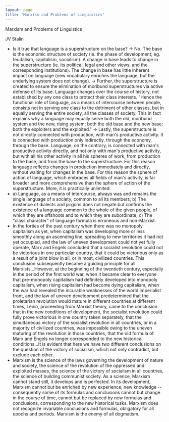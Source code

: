 ```yaml
---
layout: page
title: "Marxism and Problems of Linguistics"
---
```

Marxism and Problems of Linguistics

JV Stalin

- Is it true that language is a superstructure on the base? -> No. The base is the economic structure of society (ie. the phase of development; eg. feudalism, capitalism, socialism). A change in base leads to change in the superstructure (ie. its political, legal and other views, and the corresponding institutions). The change in base has little inherent impact on language (new vocabulary enriches the language, but the underlying system does not change). -> Further, the superstructure is created to ensure the elimination of moribund superstructures via active defense of its base. Language changes over the course of history, not established by any one class to protect their class interests. "Hence the functional role of language, as a means of intercourse between people, consists not in serving one class to the detriment of other classes, but in equally serving the entire society, all the classes of society. This in fact explains why a language may equally serve both the old, moribund system and the new, rising system; both the old base and the new base; both the exploiters and the exploited." -> Lastly, the superstructure is not directly connected with production, with man's productive activity. It is connected with production only indirectly, through the economy, through the base. Language, on the contrary, is connected with man's productive activity directly, and not only with man's productive activity, but with all his other activity in all his spheres of work, from production to the base, and from the base to the superstructure. For this reason language reflects changes in production immediately and directly, without waiting for changes in the base. For this reason the sphere of action of language, which embraces all fields of man's activity, is far broader and more comprehensive than the sphere of action of the superstructure. More, it is practically unlimited.
- a) Language, as a means of intercourse, always was and remains the single language of a society, common to all its members; b) The existence of dialects and jargons does not negate but confirms the existence of a language common to the whole of the given people, of which they are offshoots and to which they are subordinate; c) The "class character" of language formula is erroneous and non-Marxist.
- In the forties of the past century when there was no monopoly capitalism as yet, when capitalism was developing more or less smoothly along an ascending line, spreading to new territories it had not yet occupied, and the law of uneven development could not yet fully operate, Marx and Engels concluded that a socialist revolution could not be victorious in one particular country, that it could be victorious only as a result of a joint blow in all, or in most, civilized countries. This conclusion subsequently became a guiding principle for all Marxists...However, at the beginning of the twentieth century, especially in the period of the first world war, when it became clear to everyone that pre-monopoly capitalism had definitely developed into monopoly capitalism, when rising capitalism had become dying capitalism, when the war had revealed the incurable weaknesses of the world imperialist front, and the law of uneven development predetermined that the proletarian revolution would mature in different countries at different times, Lenin, proceeding from Marxist theory, came to the conclusion that in the new conditions of development, the socialist revolution could fully prove victorious in one country taken separately, that the simultaneous victory of the socialist revolution in all countries, or in a majority of civilized countries, was impossible owing to the uneven maturing of the revolution in those countries, that the old formula of Marx and Engels no longer corresponded to the new historical conditions...It is evident that here we have two different conclusions on the question of the victory of socialism, which not only contradict, but exclude each other.
- Marxism is the science of the laws governing the development of nature and society, the science of the revolution of the oppressed and exploited masses, the science of the victory of socialism in all countries, the science of building communist society. As a science, Marxism cannot stand still, it develops and is perfected. In its development, Marxism cannot but be enriched by new experience, new knowledge -- consequently some of its formulas and conclusions cannot but change in the course of time, cannot but be replaced by new formulas and conclusions, corresponding to the new historical tusks. Marxism does not recognize invariable conclusions and formulas, obligatory for all epochs and periods. Marxism is the enemy of all dogmatism.
